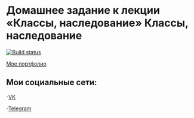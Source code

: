 # Домашнее задание к лекции «Классы, наследование» Классы, наследование

[![Build status](https://ci.appveyor.com/api/projects/status/i8allcfxxmbvafrw?svg=true)](https://ci.appveyor.com/project/Kiraradi/ajs-task-5-1-by-kiraradi)

[Мое портфолио](https://kiraradi.github.io/Portfolio/)

## Мои социальные сети:
-[VK](https://vk.com/thedomino2)

-[Telegram](https://t.me/Kiraradi)
